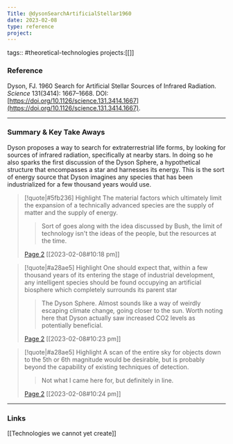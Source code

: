 ```yaml
---
Title: @dysonSearchArtificialStellar1960
date: 2023-02-08
type: reference
project:
---
```


tags:: #theoretical-technologies 
projects:[[]]

### Reference 

Dyson, FJ. 1960 Search for Artificial Stellar Sources of Infrared Radiation. _Science_ 131(3414): 1667–1668. DOI: [https://doi.org/10.1126/science.131.3414.1667](https://doi.org/10.1126/science.131.3414.1667).


---

### Summary & Key Take Aways

Dyson proposes a way to search for extraterrestrial life forms, by looking for sources of infrared radiation, specifically at nearby stars. In doing so he also sparks the first discussion of the Dyson Sphere, a hypothetical structure that encompasses a star and harnesses its energy. This is the sort of energy source that Dyson imagines any species that has been industrialized for a few thousand years would use.

> [!quote|#5fb236] Highlight
> The material factors which ultimately limit the expansion of a technically advanced species are the supply of matter and the supply of energy.
>
>> Sort of goes along with the idea discussed by Bush, the limit of technology isn't the ideas of the people, but the resources at the time.
>
> [Page 2](zotero://open-pdf/library/items/65IY486C?page=2) [[2023-02-08#10:18 pm]]

> [!quote|#a28ae5] Highlight
> One should expect that, within a few thousand years of its entering the stage of industrial development, any intelligent species should be found occupying an artificial biosphere which completely surrounds its parent star
>
>> The Dyson Sphere. Almost sounds like a way of weirdly escaping climate change<i>, </i>going closer to the sun. Worth noting here that Dyson actually saw increased CO2 levels as potentially beneficial.
>
> [Page 2](zotero://open-pdf/library/items/65IY486C?page=2) [[2023-02-08#10:23 pm]]

> [!quote|#a28ae5] Highlight
> A scan of the entire sky for objects down to the 5th or 6th magnitude would be desirable, but is probably beyond the capability of existing techniques of detection.
>
>> Not what I came here for, but definitely in line.
>
> [Page 2](zotero://open-pdf/library/items/65IY486C?page=2) [[2023-02-08#10:24 pm]]


--- 

### Links
[[Technologies we cannot yet create]]